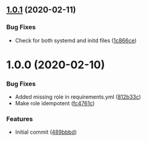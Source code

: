 ## [1.0.1](https://github.com/mongodb-ansible-roles/ansible-role-jasper/compare/v1.0.0...v1.0.1) (2020-02-11)


### Bug Fixes

* Check for both systemd and initd files ([1c866ce](https://github.com/mongodb-ansible-roles/ansible-role-jasper/commit/1c866ce1a4d8b3583abef50ac6a51137131da64e))

# 1.0.0 (2020-02-10)


### Bug Fixes

* Added missing role in requirements.yml ([812b33c](https://github.com/mongodb-ansible-roles/ansible-role-jasper/commit/812b33c4c1b25a56c24a798b5adddfde1a74ab4b))
* Make role idempotent ([fc4761c](https://github.com/mongodb-ansible-roles/ansible-role-jasper/commit/fc4761cd9f805a3e408e6664c212b6a160adb8b5))


### Features

* Initial commit ([489bbbd](https://github.com/mongodb-ansible-roles/ansible-role-jasper/commit/489bbbd6c175d0874e68f3df98e49309f7d5ad1d))
